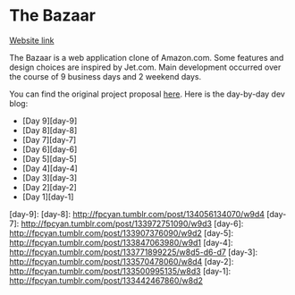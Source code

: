# The Bazaar

[Website link][heroku]

[heroku]: http://www.the-bazaar.xyz/

The Bazaar is a web application clone of Amazon.com. Some features and design choices are inspired by Jet.com. Main development occurred over the course of 9 business days and 2 weekend days.

You can find the original project proposal [here][project-proposal].
Here is the day-by-day dev blog:
 * [Day 9][day-9]
 * [Day 8][day-8]
 * [Day 7][day-7]
 * [Day 6][day-6]
 * [Day 5][day-5]
 * [Day 4][day-4]
 * [Day 3][day-3]
 * [Day 2][day-2]
 * [Day 1][day-1]

[project-proposal]: ./docs/project_proposal.md
[day-9]:
[day-8]: http://fpcyan.tumblr.com/post/134056134070/w9d4
[day-7]: http://fpcyan.tumblr.com/post/133972751090/w9d3
[day-6]: http://fpcyan.tumblr.com/post/133907376090/w9d2
[day-5]: http://fpcyan.tumblr.com/post/133847063980/w9d1
[day-4]: http://fpcyan.tumblr.com/post/133771899225/w8d5-d6-d7
[day-3]: http://fpcyan.tumblr.com/post/133570478060/w8d4
[day-2]: http://fpcyan.tumblr.com/post/133500995135/w8d3
[day-1]: http://fpcyan.tumblr.com/post/133442467860/w8d2
